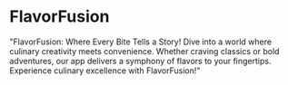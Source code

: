 # FlavorFusion
"FlavorFusion: Where Every Bite Tells a Story! Dive into a world where culinary creativity meets convenience. Whether craving classics or bold adventures, our app delivers a symphony of flavors to your fingertips. Experience culinary excellence with FlavorFusion!"
